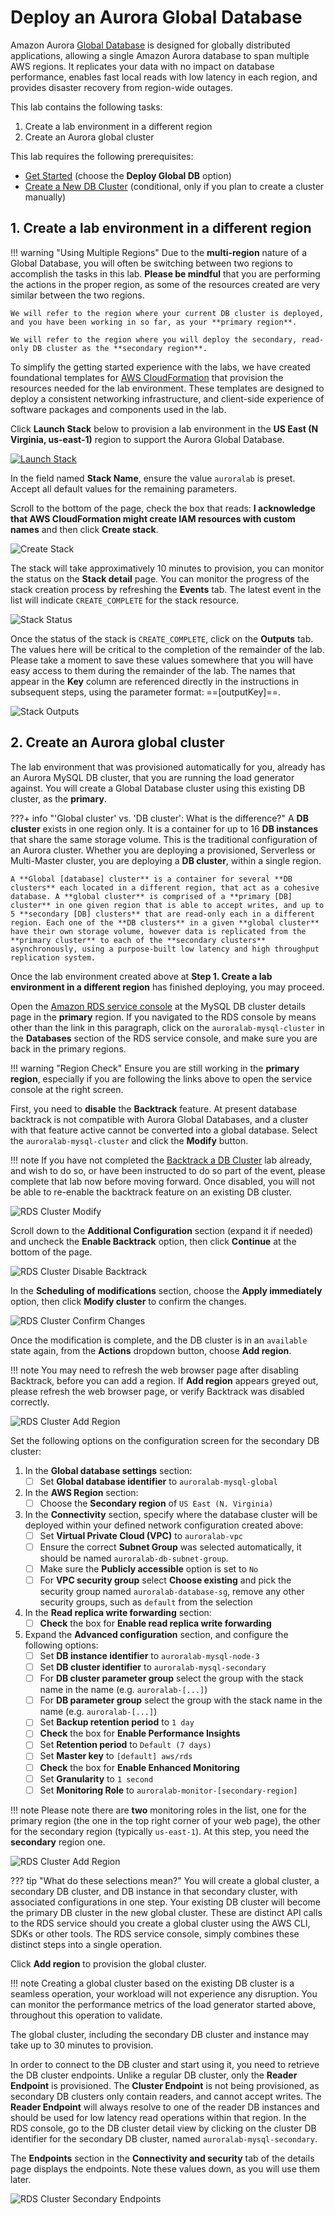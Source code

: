 # Deploy an Aurora Global Database

Amazon Aurora <a href="https://docs.aws.amazon.com/AmazonRDS/latest/AuroraUserGuide/aurora-global-database.html" target="_blank">Global Database</a> is designed for globally distributed applications, allowing a single Amazon Aurora database to span multiple AWS regions. It replicates your data with no impact on database performance, enables fast local reads with low latency in each region, and provides disaster recovery from region-wide outages.

This lab contains the following tasks:

1. Create a lab environment in a different region
2. Create an Aurora global cluster

This lab requires the following prerequisites:

* [Get Started](/prereqs/environment/) (choose the **Deploy Global DB** option)
* [Create a New DB Cluster](/provisioned/create/) (conditional, only if you plan to create a cluster manually)


## 1. Create a lab environment in a different region

!!! warning "Using Multiple Regions"
    Due to the **multi-region** nature of a Global Database, you will often be switching between two regions to accomplish the tasks in this lab. **Please be mindful** that you are performing the actions in the proper region, as some of the resources created are very similar between the two regions.

    We will refer to the region where your current DB cluster is deployed, and you have been working in so far, as your **primary region**. 

    We will refer to the region where you will deploy the secondary, read-only DB cluster as the **secondary region**.

To simplify the getting started experience with the labs, we have created foundational templates for <a href="https://aws.amazon.com/cloudformation/" target="_blank">AWS CloudFormation</a> that provision the resources needed for the lab environment. These templates are designed to deploy a consistent networking infrastructure, and client-side experience of software packages and components used in the lab.

Click **Launch Stack** below to provision a lab environment in the **US East (N Virginia, us-east-1)** region to support the Aurora Global Database.

<a href="https://console.aws.amazon.com/cloudformation/home?region=us-east-1#/stacks/create/review?stackName=auroralab&templateURL=https://s3.amazonaws.com/[[bucket]]/templates/lab_template.yml&param_deployCluster=No&param_deployML=No&param_deployGDB=Yes&param_isSecondary=Yes" target="_blank"><img src="/assets/images/cloudformation-launch-stack.png" alt="Launch Stack"></a>

In the field named **Stack Name**, ensure the value `auroralab` is preset. Accept all default values for the remaining parameters.

Scroll to the bottom of the page, check the box that reads: **I acknowledge that AWS CloudFormation might create IAM resources with custom names** and then click **Create stack**.

<span class="image">![Create Stack](cfn-create-stack-confirm.png?raw=true)</span>

The stack will take approximatively 10 minutes to provision, you can monitor the status on the **Stack detail** page. You can monitor the progress of the stack creation process by refreshing the **Events** tab. The latest event in the list will indicate `CREATE_COMPLETE` for the stack resource.

<span class="image">![Stack Status](cfn-stack-status.png?raw=true)</span>

Once the status of the stack is `CREATE_COMPLETE`, click on the **Outputs** tab. The values here will be critical to the completion of the remainder of the lab.  Please take a moment to save these values somewhere that you will have easy access to them during the remainder of the lab. The names that appear in the **Key** column are referenced directly in the instructions in subsequent steps, using the parameter format: ==[outputKey]==.

<span class="image">![Stack Outputs](cfn-stack-outputs.png?raw=true)</span>


## 2. Create an Aurora global cluster

The lab environment that was provisioned automatically for you, already has an Aurora MySQL DB cluster, that you are running the load generator against. You will create a Global Database cluster using this existing DB cluster, as the **primary**.

???+ info "'Global cluster' vs. 'DB cluster': What is the difference?"
    A **DB cluster** exists in one region only. It is a container for up to 16 **DB instances** that share the same storage volume. This is the traditional configuration of an Aurora cluster. Whether you are deploying a provisioned, Serverless or Multi-Master cluster, you are deploying a **DB cluster**, within a single region.

    A **Global [database] cluster** is a container for several **DB clusters** each located in a different region, that act as a cohesive database. A **global cluster** is comprised of a **primary [DB] cluster** in one given region that is able to accept writes, and up to 5 **secondary [DB] clusters** that are read-only each in a different region. Each one of the **DB clusters** in a given **global cluster** have their own storage volume, however data is replicated from the **primary cluster** to each of the **secondary clusters** asynchronously, using a purpose-built low latency and high throughput replication system.  

Once the lab environment created above at **Step 1. Create a lab environment in a different region** has finished deploying, you may proceed.

Open the <a href="https://console.aws.amazon.com/rds/home#database:id=auroralab-mysql-cluster;is-cluster=true" target="_blank">Amazon RDS service console</a> at the MySQL DB cluster details page in the **primary** region. If you navigated to the RDS console by means other than the link in this paragraph, click on the `auroralab-mysql-cluster` in the **Databases** section of the RDS service console, and make sure you are back in the primary regions.

!!! warning "Region Check"
    Ensure you are still working in the **primary region**, especially if you are following the links above to open the service console at the right screen.

First, you need to **disable** the **Backtrack** feature. At present database backtrack is not compatible with Aurora Global Databases, and a cluster with that feature active cannot be converted into a global database. Select the `auroralab-mysql-cluster` and click the **Modify** button.

!!! note
    If you have not completed the [Backtrack a DB Cluster](/provisioned/backtrack/) lab already, and wish to do so, or have been instructed to do so part of the event, please complete that lab now before moving forward. Once disabled, you will not be able to re-enable the backtrack feature on an existing DB cluster.

<span class="image">![RDS Cluster Modify](rds-cluster-action-modify.png?raw=true)</span>

Scroll down to the **Additional Configuration** section (expand it if needed) and uncheck the **Enable Backtrack** option, then click **Continue** at the bottom of the page.

<span class="image">![RDS Cluster Disable Backtrack](rds-cluster-disable-backtrack.png?raw=true)</span>

In the **Scheduling of modifications** section, choose the **Apply immediately** option, then click **Modify cluster** to confirm the changes.

<span class="image">![RDS Cluster Confirm Changes](rds-cluster-modify-confirm.png?raw=true)</span>

Once the modification is complete, and the DB cluster is in an `available` state again, from the **Actions** dropdown button, choose **Add region**.

!!! note
    You may need to refresh the web browser page after disabling Backtrack, before you can add a region. If **Add region** appears greyed out, please refresh the web browser page, or verify Backtrack was disabled correctly. 

<span class="image">![RDS Cluster Add Region](rds-cluster-action-add.png?raw=true)</span>

Set the following options on the configuration screen for the secondary DB cluster:

1. In the **Global database settings** section:
    * [ ] Set **Global database identifier** to `auroralab-mysql-global`

2. In the **AWS Region** section:
    * [ ] Choose the **Secondary region** of `US East (N. Virginia)`

3. In the **Connectivity** section, specify where the database cluster will be deployed within your defined network configuration created above:
    * [ ] Set **Virtual Private Cloud (VPC)** to `auroralab-vpc`
    * [ ] Ensure the correct **Subnet Group** was selected automatically, it should be named `auroralab-db-subnet-group`.
    * [ ] Make sure the **Publicly accessible** option is set to `No`
    * [ ] For **VPC security group** select **Choose existing** and pick the security group named `auroralab-database-sg`, remove any other security groups, such as `default` from the selection

4. In the **Read replica write forwarding** section:
    * [ ] **Check** the box for **Enable read replica write forwarding**

5. Expand the **Advanced configuration** section, and configure the following options:
    * [ ] Set **DB instance identifier** to `auroralab-mysql-node-3`
    * [ ] Set **DB cluster identifier** to `auroralab-mysql-secondary`
    * [ ] For **DB cluster parameter group** select the group with the stack name in the name (e.g. `auroralab-[...]`)
    * [ ] For **DB parameter group** select the group with the stack name in the name (e.g. `auroralab-[...]`)
    * [ ] Set **Backup retention period** to `1 day`
    * [ ] **Check** the box for **Enable Performance Insights**
    * [ ] Set **Retention period** to `Default (7 days)`
    * [ ] Set **Master key** to `[default] aws/rds`
    * [ ] **Check** the box for **Enable Enhanced Monitoring**
    * [ ] Set **Granularity** to `1 second`
    * [ ] Set **Monitoring Role** to `auroralab-monitor-[secondary-region]`

!!! note
    Please note there are **two** monitoring roles in the list, one for the primary region (the one in the top right corner of your web page), the other for the secondary region (typically `us-east-1`). At this step, you need the **secondary** region one.

<span class="image">![RDS Cluster Add Region](rds-cluster-add-region.png?raw=true)</span>

??? tip "What do these selections mean?"
    You will create a global cluster, a secondary DB cluster, and DB instance in that secondary cluster, with associated configurations in one step. Your existing DB cluster will become the primary DB cluster in the new global cluster. These are distinct API calls to the RDS service should you create a global cluster using the AWS CLI, SDKs or other tools. The RDS service console, simply combines these distinct steps into a single operation.

Click **Add region** to provision the global cluster.

!!! note
    Creating a global cluster based on the existing DB cluster is a seamless operation, your workload will not experience any disruption. You can monitor the performance metrics of the load generator started above, throughout this operation to validate.

The global cluster, including the secondary DB cluster and instance may take up to 30 minutes to provision.

In order to connect to the DB cluster and start using it, you need to retrieve the DB cluster endpoints. Unlike a regular DB cluster, only the **Reader Endpoint** is provisioned. The **Cluster Endpoint** is not being provisioned, as secondary DB clusters only contain readers, and cannot accept writes. The **Reader Endpoint** will always resolve to one of the reader DB instances and should be used for low latency read operations within that region. In the RDS console, go to the DB cluster detail view by clicking on the cluster DB identifier for the secondary DB cluster, named `auroralab-mysql-secondary`.

The **Endpoints** section in the **Connectivity and security** tab of the details page displays the endpoints. Note these values down, as you will use them later.

<span class="image">![RDS Cluster Secondary Endpoints](rds-cluster-secondary-endpoints.png?raw=true)</span>


